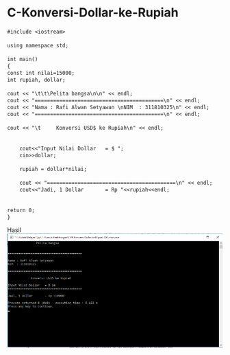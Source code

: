 # C-Konversi-Dollar-ke-Rupiah

    #include <iostream>

    using namespace std;

    int main()
    {
    const int nilai=15000;
    int rupiah, dollar;

    cout << "\t\t\Pelita bangsa\n\n" << endl;
    cout << "==========================================\n" << endl;
    cout << "Nama : Rafi Alwan Setyawan \nNIM  : 311810325\n" << endl;
    cout << "==========================================\n" << endl;

    cout << "\t     Konversi USD$ ke Rupiah\n" << endl;


        cout<<"Input Nilai Dollar   = $ ";
        cin>>dollar;

        rupiah = dollar*nilai;

        cout << "==========================================\n" << endl;
        cout<<"Jadi, 1 Dollar       = Rp "<<rupiah<<endl;


    return 0;
    }
    
Hasil
![img](https://github.com/Rafflesia3/C-Konversi-Dollar-ke-Rupiah/blob/master/C++%20Konversi%20Dollar%20ke%20Rupiah.png?raw=true)

